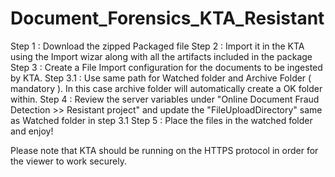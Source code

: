 # Document_Forensics_KTA_Resistant
Step 1 : Download the zipped Packaged file 
Step 2 : Import it in the KTA using the Import wizar along with all the artifacts included in the package
Step 3 : Create a File Import configuration for the documents to be ingested by KTA.
Step 3.1 : Use same path for Watched folder and Archive Folder ( mandatory ). In this case archive folder will automatically create a OK folder within.
Step 4 : Review the server variables under "Online Document Fraud Detection >> Resistant project" and update the "FileUploadDirectory" same as Watched folder in step 3.1
Step 5 : Place the files in the watched folder and enjoy!

Please note that KTA should be running on the HTTPS protocol in order for the viewer to work securely. 
